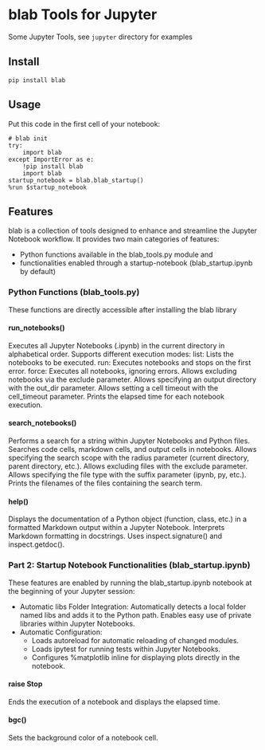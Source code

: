 # blab Tools for Jupyter
Some Jupyter Tools, see `jupyter` directory for examples

## Install
`pip install blab`

## Usage
Put this code in the first cell of your notebook:
```
# blab init
try:
    import blab
except ImportError as e:
    !pip install blab
    import blab    
startup_notebook = blab.blab_startup()
%run $startup_notebook  
```


## Features
blab is a collection of tools designed to enhance and streamline the Jupyter Notebook workflow. It provides two main categories of features: 
- Python functions available in the blab_tools.py module and
- functionalities enabled through a startup-notebook (blab_startup.ipynb by default)

### Python Functions (blab_tools.py) 
These functions are directly accessible after installing the blab library

#### run_notebooks()
Executes all Jupyter Notebooks (.ipynb) in the current directory in alphabetical order.
Supports different execution modes:
list: Lists the notebooks to be executed.
run: Executes notebooks and stops on the first error.
force: Executes all notebooks, ignoring errors.
Allows excluding notebooks via the exclude parameter.
Allows specifying an output directory with the out_dir parameter.
Allows setting a cell timeout with the cell_timeout parameter.
Prints the elapsed time for each notebook execution.

#### search_notebooks()
Performs a search for a string within Jupyter Notebooks and Python files.
Searches code cells, markdown cells, and output cells in notebooks.
Allows specifying the search scope with the radius parameter (current directory, parent directory, etc.).
Allows excluding files with the exclude parameter.
Allows specifying the file type with the suffix parameter (ipynb, py, etc.).
Prints the filenames of the files containing the search term.

#### help()
Displays the documentation of a Python object (function, class, etc.) in a formatted Markdown output within a Jupyter Notebook.
Interprets Markdown formatting in docstrings.
Uses inspect.signature() and inspect.getdoc(). 

### Part 2: Startup Notebook Functionalities (blab_startup.ipynb) 
These features are enabled by running the blab_startup.ipynb notebook at the beginning of your Jupyter session:
- Automatic libs Folder Integration: Automatically detects a local folder named libs and adds it to the Python path. Enables easy use of private libraries within Jupyter Notebooks.
- Automatic Configuration:
    - Loads autoreload for automatic reloading of changed modules.
    - Loads ipytest for running tests within Jupyter Notebooks.
    - Configures %matplotlib inline for displaying plots directly in the notebook.

#### raise Stop
Ends the execution of a notebook and displays the elapsed time.

#### bgc()
Sets the background color of a notebook cell.



